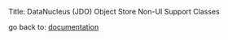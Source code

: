 Title: DataNucleus (JDO) Object Store Non-UI Support Classes

go back to: [documentation](../../../../documentation.html)
